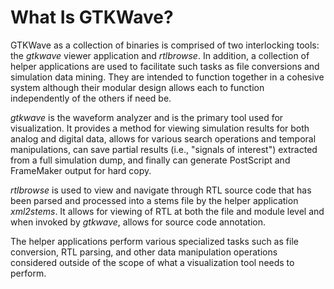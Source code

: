 # What Is GTKWave?

GTKWave as a collection of binaries is comprised of two interlocking
tools: the *gtkwave* viewer application and *rtlbrowse*. In addition, a
collection of helper applications are used to facilitate such tasks as
file conversions and simulation data mining. They are intended to
function together in a cohesive system although their modular design
allows each to function independently of the others if need be.

*gtkwave* is the waveform analyzer and is the primary tool used for
visualization. It provides a method for viewing simulation results for
both analog and digital data, allows for various search operations and
temporal manipulations, can save partial results (i.e., "signals of
interest") extracted from a full simulation dump, and finally can
generate PostScript and FrameMaker output for hard copy.

*rtlbrowse* is used to view and navigate through RTL source code that
has been parsed and processed into a stems file by the helper
application *xml2stems*. It allows for viewing of RTL at both the file
and module level and when invoked by *gtkwave*, allows for source code
annotation.

The helper applications perform various specialized tasks such as file
conversion, RTL parsing, and other data manipulation operations
considered outside of the scope of what a visualization tool needs to
perform.
